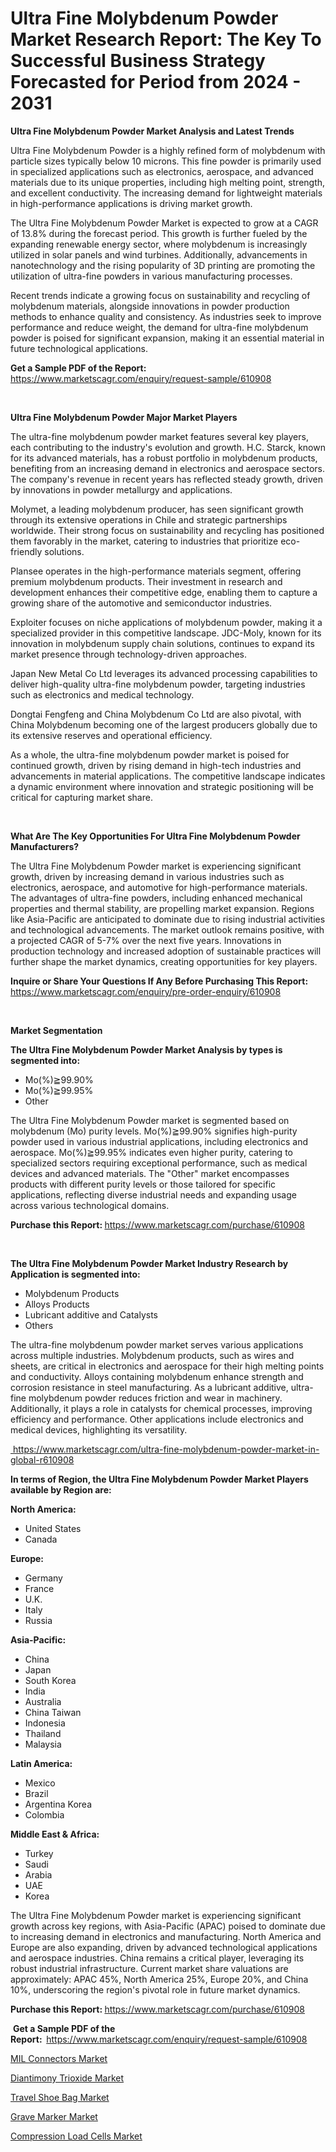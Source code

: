 <p><h1>Ultra Fine Molybdenum Powder Market Research Report: The Key To Successful Business Strategy Forecasted for Period from 2024 - 2031</h1></p><p><strong>Ultra Fine Molybdenum Powder Market Analysis and Latest Trends</strong></p>
<p><p>Ultra Fine Molybdenum Powder is a highly refined form of molybdenum with particle sizes typically below 10 microns. This fine powder is primarily used in specialized applications such as electronics, aerospace, and advanced materials due to its unique properties, including high melting point, strength, and excellent conductivity. The increasing demand for lightweight materials in high-performance applications is driving market growth.</p><p>The Ultra Fine Molybdenum Powder Market is expected to grow at a CAGR of 13.8% during the forecast period. This growth is further fueled by the expanding renewable energy sector, where molybdenum is increasingly utilized in solar panels and wind turbines. Additionally, advancements in nanotechnology and the rising popularity of 3D printing are promoting the utilization of ultra-fine powders in various manufacturing processes. </p><p>Recent trends indicate a growing focus on sustainability and recycling of molybdenum materials, alongside innovations in powder production methods to enhance quality and consistency. As industries seek to improve performance and reduce weight, the demand for ultra-fine molybdenum powder is poised for significant expansion, making it an essential material in future technological applications.</p></p>
<p><strong>Get a Sample PDF of the Report:&nbsp;</strong> <a href="https://www.marketscagr.com/enquiry/request-sample/610908?utm_campaign=1339&utm_medium=2&utm_source=Github&utm_content=ia&utm_term=29092024&utm_id=ultra-fine-molybdenum-powder">https://www.marketscagr.com/enquiry/request-sample/610908</a></p>
<p>&nbsp;</p>
<p><strong>Ultra Fine Molybdenum Powder Major Market Players</strong></p>
<p><p>The ultra-fine molybdenum powder market features several key players, each contributing to the industry's evolution and growth. H.C. Starck, known for its advanced materials, has a robust portfolio in molybdenum products, benefiting from an increasing demand in electronics and aerospace sectors. The company's revenue in recent years has reflected steady growth, driven by innovations in powder metallurgy and applications.</p><p>Molymet, a leading molybdenum producer, has seen significant growth through its extensive operations in Chile and strategic partnerships worldwide. Their strong focus on sustainability and recycling has positioned them favorably in the market, catering to industries that prioritize eco-friendly solutions.</p><p>Plansee operates in the high-performance materials segment, offering premium molybdenum products. Their investment in research and development enhances their competitive edge, enabling them to capture a growing share of the automotive and semiconductor industries.</p><p>Exploiter focuses on niche applications of molybdenum powder, making it a specialized provider in this competitive landscape. JDC-Moly, known for its innovation in molybdenum supply chain solutions, continues to expand its market presence through technology-driven approaches.</p><p>Japan New Metal Co Ltd leverages its advanced processing capabilities to deliver high-quality ultra-fine molybdenum powder, targeting industries such as electronics and medical technology.</p><p>Dongtai Fengfeng and China Molybdenum Co Ltd are also pivotal, with China Molybdenum becoming one of the largest producers globally due to its extensive reserves and operational efficiency.</p><p>As a whole, the ultra-fine molybdenum powder market is poised for continued growth, driven by rising demand in high-tech industries and advancements in material applications. The competitive landscape indicates a dynamic environment where innovation and strategic positioning will be critical for capturing market share.</p></p>
<p>&nbsp;</p>
<p><strong>What Are The Key Opportunities For Ultra Fine Molybdenum Powder Manufacturers?</strong></p>
<p><p>The Ultra Fine Molybdenum Powder market is experiencing significant growth, driven by increasing demand in various industries such as electronics, aerospace, and automotive for high-performance materials. The advantages of ultra-fine powders, including enhanced mechanical properties and thermal stability, are propelling market expansion. Regions like Asia-Pacific are anticipated to dominate due to rising industrial activities and technological advancements. The market outlook remains positive, with a projected CAGR of 5-7% over the next five years. Innovations in production technology and increased adoption of sustainable practices will further shape the market dynamics, creating opportunities for key players.</p></p>
<p><strong>Inquire or Share Your Questions If Any Before Purchasing This Report:</strong> <a href="https://www.marketscagr.com/enquiry/pre-order-enquiry/610908?utm_campaign=1339&utm_medium=2&utm_source=Github&utm_content=ia&utm_term=29092024&utm_id=ultra-fine-molybdenum-powder">https://www.marketscagr.com/enquiry/pre-order-enquiry/610908</a></p>
<p>&nbsp;</p>
<p><strong>Market Segmentation</strong></p>
<p><strong>The Ultra Fine Molybdenum Powder Market Analysis by types is segmented into:</strong></p>
<p><ul><li>Mo(%)≧99.90%</li><li>Mo(%)≧99.95%</li><li>Other</li></ul></p>
<p><p>The Ultra Fine Molybdenum Powder market is segmented based on molybdenum (Mo) purity levels. Mo(%)≧99.90% signifies high-purity powder used in various industrial applications, including electronics and aerospace. Mo(%)≧99.95% indicates even higher purity, catering to specialized sectors requiring exceptional performance, such as medical devices and advanced materials. The "Other" market encompasses products with different purity levels or those tailored for specific applications, reflecting diverse industrial needs and expanding usage across various technological domains.</p></p>
<p><strong>Purchase this Report:&nbsp;</strong><a href="https://www.marketscagr.com/purchase/610908?utm_campaign=1339&utm_medium=2&utm_source=Github&utm_content=ia&utm_term=29092024&utm_id=ultra-fine-molybdenum-powder">https://www.marketscagr.com/purchase/610908</a></p>
<p>&nbsp;</p>
<p><strong>The Ultra Fine Molybdenum Powder Market Industry Research by Application is segmented into:</strong></p>
<p><ul><li>Molybdenum Products</li><li>Alloys Products</li><li>Lubricant additive and Catalysts</li><li>Others</li></ul></p>
<p><p>The ultra-fine molybdenum powder market serves various applications across multiple industries. Molybdenum products, such as wires and sheets, are critical in electronics and aerospace for their high melting points and conductivity. Alloys containing molybdenum enhance strength and corrosion resistance in steel manufacturing. As a lubricant additive, ultra-fine molybdenum powder reduces friction and wear in machinery. Additionally, it plays a role in catalysts for chemical processes, improving efficiency and performance. Other applications include electronics and medical devices, highlighting its versatility.</p></p>
<p><a href="https://www.marketscagr.com/ultra-fine-molybdenum-powder-market-in-global-r610908?utm_campaign=1339&utm_medium=2&utm_source=Github&utm_content=ia&utm_term=29092024&utm_id=ultra-fine-molybdenum-powder">&nbsp;https://www.marketscagr.com/ultra-fine-molybdenum-powder-market-in-global-r610908</a></p>
<p><strong>In terms of Region, the Ultra Fine Molybdenum Powder Market Players available by Region are:</strong></p>
<p>
    <p> <strong> North America: </strong>
        <ul>
            <li>United States</li>
            <li>Canada</li>
        </ul>
        </p> 
    <p> <strong> Europe: </strong>
        <ul>
            <li>Germany</li>
            <li>France</li>
            <li>U.K.</li>
            <li>Italy</li>
            <li>Russia</li>
        </ul>
        </p> 
    <p> <strong> Asia-Pacific: </strong>
        <ul>
            <li>China</li>
            <li>Japan</li>
            <li>South Korea</li>
            <li>India</li>
            <li>Australia</li>
            <li>China Taiwan</li>
            <li>Indonesia</li>
            <li>Thailand</li>
            <li>Malaysia</li>
        </ul>
        </p> 
    <p> <strong> Latin America: </strong>
        <ul>
            <li>Mexico</li>
            <li>Brazil</li>
            <li>Argentina Korea</li>
            <li>Colombia</li>
        </ul>
        </p> 
    <p> <strong> Middle East & Africa: </strong>
        <ul>
            <li>Turkey</li>
            <li>Saudi</li>
            <li>Arabia</li>
            <li>UAE</li>
            <li>Korea</li>
        </ul>
    </p>
    </p>
<p><p>The Ultra Fine Molybdenum Powder market is experiencing significant growth across key regions, with Asia-Pacific (APAC) poised to dominate due to increasing demand in electronics and manufacturing. North America and Europe are also expanding, driven by advanced technological applications and aerospace industries. China remains a critical player, leveraging its robust industrial infrastructure. Current market share valuations are approximately: APAC 45%, North America 25%, Europe 20%, and China 10%, underscoring the region's pivotal role in future market dynamics.</p></p>
<p><strong>Purchase this Report: </strong><a href="https://www.marketscagr.com/purchase/610908?utm_campaign=1339&utm_medium=2&utm_source=Github&utm_content=ia&utm_term=29092024&utm_id=ultra-fine-molybdenum-powder">https://www.marketscagr.com/purchase/610908</a></p>
<p>&nbsp;<strong>Get a Sample PDF of the Report:&nbsp;&nbsp;</strong><a href="https://www.marketscagr.com/enquiry/request-sample/610908?utm_campaign=1339&utm_medium=2&utm_source=Github&utm_content=ia&utm_term=29092024&utm_id=ultra-fine-molybdenum-powder">https://www.marketscagr.com/enquiry/request-sample/610908</a></p>
<p><strong></strong></p>
<p><p><a href="https://issuu.com/reportprime-2/docs/mil-connectors-market-size-2030.ppt_8216bbbf522591?utm_campaign=1339&utm_medium=2&utm_source=Github&utm_content=ia&utm_term=29092024&utm_id=ultra-fine-molybdenum-powder">MIL Connectors Market</a></p><p><a href="https://www.linkedin.com/pulse/role-diantimony-trioxide-market-applications-pigmentflame-retardant-nh6cc?utm_campaign=1339&utm_medium=2&utm_source=Github&utm_content=ia&utm_term=29092024&utm_id=ultra-fine-molybdenum-powder">Diantimony Trioxide Market</a></p><p><a href="https://www.linkedin.com/pulse/travel-shoe-bag-market-size-share-trends-analysis-report-end-9cmrf?utm_campaign=1339&utm_medium=2&utm_source=Github&utm_content=ia&utm_term=29092024&utm_id=ultra-fine-molybdenum-powder">Travel Shoe Bag Market</a></p><p><a href="https://www.linkedin.com/pulse/exploring-grave-marker-market-dynamics-revenue-analysis-growth-p8fef?utm_campaign=1339&utm_medium=2&utm_source=Github&utm_content=ia&utm_term=29092024&utm_id=ultra-fine-molybdenum-powder">Grave Marker Market</a></p><p><a href="https://issuu.com/reportprime-2/docs/compression-load-cells-market-size-_a63e5820f225f9?utm_campaign=1339&utm_medium=2&utm_source=Github&utm_content=ia&utm_term=29092024&utm_id=ultra-fine-molybdenum-powder">Compression Load Cells Market</a></p></p>